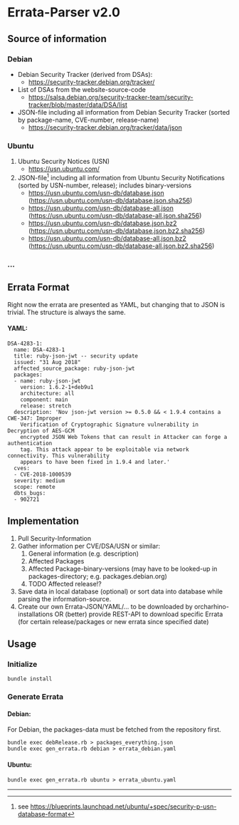 # Errata-Parser v2.0 

## Source of information

### Debian

* Debian Security Tracker (derived from DSAs):
  * <https://security-tracker.debian.org/tracker/>
* List of DSAs from the website-source-code
  * <https://salsa.debian.org/security-tracker-team/security-tracker/blob/master/data/DSA/list>
* JSON-file including all information from Debian Security Tracker (sorted by package-name, CVE-number, release-name)
  * <https://security-tracker.debian.org/tracker/data/json>

### Ubuntu

1. Ubuntu Security Notices (USN)
   * <https://usn.ubuntu.com/>
1. JSON-file[^ubuntujsonformat] including all information from Ubuntu Security Notifications (sorted by USN-number, release); includes binary-versions
   * <https://usn.ubuntu.com/usn-db/database.json> (<https://usn.ubuntu.com/usn-db/database.json.sha256>)
   * <https://usn.ubuntu.com/usn-db/database-all.json> (<https://usn.ubuntu.com/usn-db/database-all.json.sha256>)
   * <https://usn.ubuntu.com/usn-db/database.json.bz2> (<https://usn.ubuntu.com/usn-db/database.json.bz2.sha256>)
   * <https://usn.ubuntu.com/usn-db/database-all.json.bz2> (<https://usn.ubuntu.com/usn-db/database-all.json.bz2.sha256>)

### ...


## Errata Format

Right now the errata are presented as YAML, but changing that to JSON is trivial.
The structure is always the same.

#### YAML:

    DSA-4283-1:
      name: DSA-4283-1
      title: ruby-json-jwt -- security update
      issued: "31 Aug 2018"
      affected_source_package: ruby-json-jwt
      packages:
      - name: ruby-json-jwt
        version: 1.6.2-1+deb9u1
        architecture: all
        component: main
        release: stretch
      description: 'Nov json-jwt version >= 0.5.0 && < 1.9.4 contains a CWE-347: Improper
        Verification of Cryptographic Signature vulnerability in Decryption of AES-GCM
        encrypted JSON Web Tokens that can result in Attacker can forge a authentication
        tag. This attack appear to be exploitable via network connectivity. This vulnerability
        appears to have been fixed in 1.9.4 and later.'
      cves:
      - CVE-2018-1000539
      severity: medium
      scope: remote
      dbts_bugs:
      - 902721

## Implementation

1. Pull Security-Information
1. Gather information per CVE/DSA/USN or similar:
   1. General information (e.g. description)
   1. Affected Packages
   1. Affected Package-binary-versions (may have to be looked-up in packages-directory; e.g. packages.debian.org)
   1. TODO Affected release!?
1. Save data in local database (optional) or sort data into database while parsing the information-source.
1. Create our own Errata-JSON/YAML/... to be downloaded by orcharhino-installations OR (better) provide REST-API to download specific Errata (for certain release/packages or new errata since specified date)


## Usage

### Initialize

    bundle install

### Generate Errata

#### Debian:

For Debian, the packages-data must be fetched from the repository first.

    bundle exec debRelease.rb > packages_everything.json
    bundle exec gen_errata.rb debian > errata_debian.yaml

#### Ubuntu:

    bundle exec gen_errata.rb ubuntu > errata_ubuntu.yaml


---
[^ubuntujsonformat]: see <https://blueprints.launchpad.net/ubuntu/+spec/security-p-usn-database-format>
